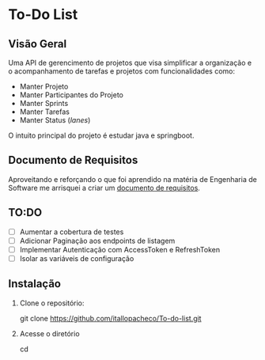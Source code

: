 # To-Do List
## Visão Geral
 Uma API de gerencimento de projetos que visa simplificar a organização e o acompanhamento de tarefas e projetos com funcionalidades como:
 
- Manter Projeto
- Manter Participantes do Projeto
- Manter Sprints
- Manter Tarefas
- Manter Status (*lanes*)

O intuito principal do projeto é estudar java e springboot.
## Documento de Requisitos

Aproveitando e reforçando o que foi aprendido na matéria de Engenharia de Software me arrisquei a criar um [documento de requisitos](https://docs.google.com/document/d/1WkRMbIov44BUu5Hdrc_sfs9cDKm2S-_mAXnKg2RI9HM/edit?usp=sharing).

## TO:DO

 - [ ] Aumentar a cobertura de testes
 - [ ] Adicionar Paginação aos endpoints de listagem
 - [ ] Implementar Autenticação com AccessToken e RefreshToken
 - [ ] Isolar as variáveis de configuração

## Instalação

1. Clone o repositório:

    git clone https://github.com/itallopacheco/To-do-list.git

	
2. Acesse o diretório 

    cd 

